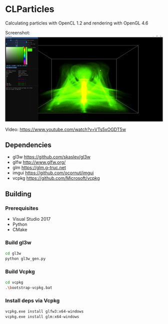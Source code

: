 # CLParticles

Calculating particles with OpenCL 1.2 and rendering with OpenGL 4.6

Screenshot:
![Screenshot](media/screenshots/clparticles_2018-04-06_01-24-12.png)

Video:
<https://www.youtube.com/watch?v=VTs5xOGDT5w>

## Dependencies

- gl3w <https://github.com/skaslev/gl3w>
- glfw <http://www.glfw.org/>
- glm <https://glm.g-truc.net>
- imgui <https://github.com/ocornut/imgui>
- vcpkg <https://github.com/Microsoft/vcpkg>

## Building

### Prerequisites

- Visual Studio 2017
- Python
- CMake

### Build gl3w

```sh
cd gl3w
python gl3w_gen.py
```

### Build Vcpkg

```sh
cd vcpkg
.\bootstrap-vcpkg.bat
```

### Install deps via Vcpkg

```sh
vcpkg.exe install glfw3:x64-windows
vcpkg.exe install glm:x64-windows
```
